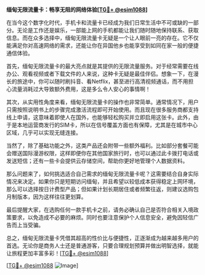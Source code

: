 **缅甸无限流量卡：畅享无阻的网络体验[[TG💪+ @esim1088](https://t.me/s/esim1088)]**

在当今这个数字化时代，手机卡和流量卡已经成为我们日常生活中不可或缺的一部分。无论是工作还是娱乐，一部能上网的手机都能让我们随时随地保持联系、获取信息。而在众多选择中，缅甸无限流量卡无疑是一个让人眼前一亮的存在。它不仅能满足你对高速网络的需求，还能让你在异国他乡也能享受到如同在家一般的便捷通信体验。

首先，缅甸无限流量卡的最大亮点就是其提供的无限流量服务。对于经常需要在线办公、观看视频或者下载文件的人来说，这种卡无疑是最佳伴侣。想象一下，在漫长的旅途中，你可以随时刷抖音、看Netflix，甚至进行高清视频通话，而不用担心流量消耗过大导致额外费用，这是多么令人安心的事情啊！

其次，从实用性角度来看，缅甸无限流量卡的操作也非常简单。通常情况下，用户只需按照说明书上的步骤完成激活流程即可开始使用。而且现在很多服务商都支持线上申请，这意味着即使人在国外，也能够轻松购买并立即启用这张卡。此外，由于是本地运营商发行的SIM卡，所以在信号覆盖方面也有保障，尤其是在城市中心区域，几乎可以实现无缝连接。

当然了，除了基础功能之外，这类产品还会附带一些额外福利。比如部分套餐可能会赠送国际漫游权限，这样即便你在其他国家旅行时，也可以通过此卡拨打电话或发送短信；还有一些卡会提供云存储空间，帮助你更好地管理个人数据资料。

那么问题来了，如何挑选适合自己需求的缅甸无限流量卡呢？这需要结合自身实际情况来决定。如果你只是短期访问缅甸，并且希望以较低成本获得稳定上网环境，那么可以选择按日计费型产品；但如果计划长期居住或者频繁往返，则建议选购包月制版本，因为这样往往更划算。

最后提醒大家，在选购任何一款手机卡之前，请务必确认自己是否符合相关入境政策要求，以免造成不必要的麻烦。同时也要注意保护个人信息安全，避免因轻信广告而上当受骗。

总之，缅甸无限流量卡凭借其超高的性价比与便捷性，正逐渐成为越来越多用户的首选。无论你是商务人士还是普通游客，只要合理规划预算并做出明智选择，就能让旅程更加丰富多彩！[[TG💪+ @esim1088](https://t.me/s/esim1088)] 

[[TG💪+ @esim1088](https://t.me/s/esim1088) ![Image](https://i.postimg.cc/4NQfJmqS/Snipaste-2025-05-13-00-14-12.png)]
